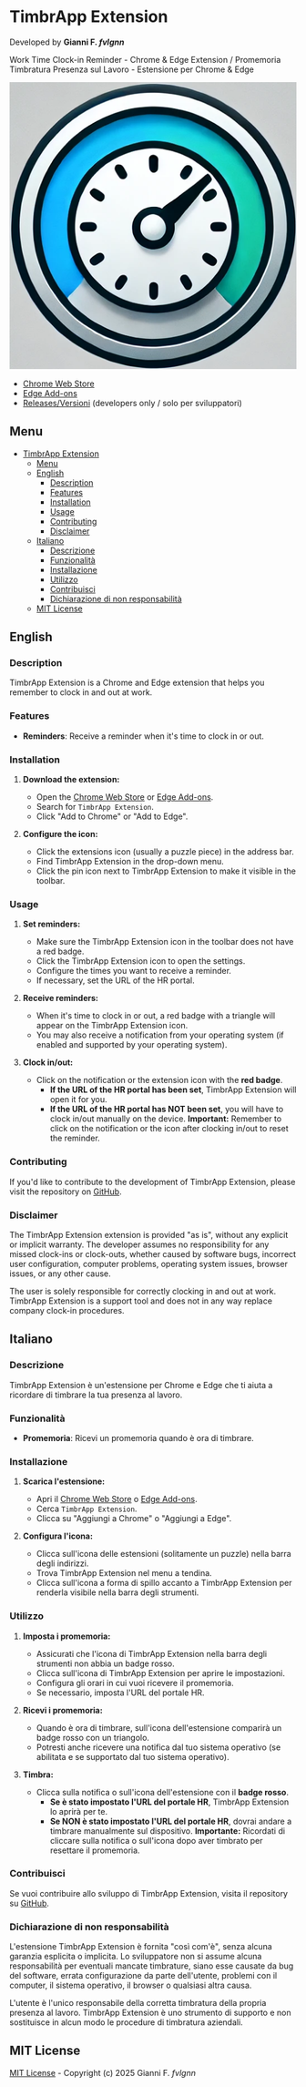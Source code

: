 # TimbrApp Extension

Developed by **Gianni F. _fvlgnn_**

Work Time Clock-in Reminder - Chrome & Edge Extension / Promemoria Timbratura Presenza sul Lavoro - Estensione per Chrome & Edge

![TimbrApp Extension](https://raw.githubusercontent.com/fvlgnn/timbrapp/main/timbrapp-extension-logo.png "TimbrApp Extension Logo")

- [Chrome Web Store](link-chrome-web-store)
- [Edge Add-ons](link-edge-addons)
- [Releases/Versioni](link-github-release) (developers only / solo per sviluppatori)


## Menu

- [TimbrApp Extension](#timbrapp-extension)
  - [Menu](#menu)
  - [English](#english)
    - [Description](#description)
    - [Features](#features)
    - [Installation](#installation)
    - [Usage](#usage)
    - [Contributing](#contributing)
    - [Disclaimer](#disclaimer)
  - [Italiano](#italiano)
    - [Descrizione](#descrizione)
    - [Funzionalità](#funzionalità)
    - [Installazione](#installazione)
    - [Utilizzo](#utilizzo)
    - [Contribuisci](#contribuisci)
    - [Dichiarazione di non responsabilità](#dichiarazione-di-non-responsabilità)
  - [MIT License](#mit-license)


## English

### Description

TimbrApp Extension is a Chrome and Edge extension that helps you remember to clock in and out at work.

### Features

* **Reminders**: Receive a reminder when it's time to clock in or out.

### Installation

1.  **Download the extension:**

    * Open the [Chrome Web Store](https://www.google.com/url?sa=E&source=gmail&q=link-chrome-web-store) or [Edge Add-ons](https://www.google.com/url?sa=Esource=gmail&q=https://www.google.com/url?sa=E%26source=gmail%26q=link-edge-addons).
    * Search for `TimbrApp Extension`.
    * Click "Add to Chrome" or "Add to Edge".

2.  **Configure the icon:**

    * Click the extensions icon (usually a puzzle piece) in the address bar.
    * Find TimbrApp Extension in the drop-down menu.
    * Click the pin icon next to TimbrApp Extension to make it visible in the toolbar.

### Usage

1.  **Set reminders:**

    * Make sure the TimbrApp Extension icon in the toolbar does not have a red badge.
    * Click the TimbrApp Extension icon to open the settings.
    * Configure the times you want to receive a reminder.
    * If necessary, set the URL of the HR portal.

2.  **Receive reminders:**

    * When it's time to clock in or out, a red badge with a triangle will appear on the TimbrApp Extension icon.
    * You may also receive a notification from your operating system (if enabled and supported by your operating system).

3.  **Clock in/out:**

    * Click on the notification or the extension icon with the **red badge**.
        * **If the URL of the HR portal has been set**, TimbrApp Extension will open it for you.
        * **If the URL of the HR portal has NOT been set**, you will have to clock in/out manually on the device. **Important:** Remember to click on the notification or the icon after clocking in/out to reset the reminder.

### Contributing

If you'd like to contribute to the development of TimbrApp Extension, please visit the repository on [GitHub](https://github.com/fvlgnn/timbrapp).

### Disclaimer

The TimbrApp Extension extension is provided "as is", without any explicit or implicit warranty. The developer assumes no responsibility for any missed clock-ins or clock-outs, whether caused by software bugs, incorrect user configuration, computer problems, operating system issues, browser issues, or any other cause.

The user is solely responsible for correctly clocking in and out at work. TimbrApp Extension is a support tool and does not in any way replace company clock-in procedures.


## Italiano

### Descrizione

TimbrApp Extension è un'estensione per Chrome e Edge che ti aiuta a ricordare di timbrare la tua presenza al lavoro.

### Funzionalità

*   **Promemoria**: Ricevi un promemoria quando è ora di timbrare.

### Installazione

1.  **Scarica l'estensione:**

    * Apri il [Chrome Web Store](https://www.google.com/url?sa=E&source=gmail&q=link-chrome-web-store) o [Edge Add-ons](https://www.google.com/url?sa=Esource=gmail&q=link-edge-addons).
    * Cerca `TimbrApp Extension`.
    * Clicca su "Aggiungi a Chrome" o "Aggiungi a Edge".

2.  **Configura l'icona:**

    * Clicca sull'icona delle estensioni (solitamente un puzzle) nella barra degli indirizzi.
    * Trova TimbrApp Extension nel menu a tendina.
    * Clicca sull'icona a forma di spillo accanto a TimbrApp Extension per renderla visibile nella barra degli strumenti.

### Utilizzo

1.  **Imposta i promemoria:**

    * Assicurati che l'icona di TimbrApp Extension nella barra degli strumenti non abbia un badge rosso.
    * Clicca sull'icona di TimbrApp Extension per aprire le impostazioni.
    * Configura gli orari in cui vuoi ricevere il promemoria.
    * Se necessario, imposta l'URL del portale HR.

2.  **Ricevi i promemoria:**

    * Quando è ora di timbrare, sull'icona dell'estensione comparirà un badge rosso con un triangolo.
    * Potresti anche ricevere una notifica dal tuo sistema operativo (se abilitata e se supportato dal tuo sistema operativo).

3.  **Timbra:**

    * Clicca sulla notifica o sull'icona dell'estensione con il **badge rosso**.
        * **Se è stato impostato l'URL del portale HR**, TimbrApp Extension lo aprirà per te.
        * **Se NON è stato impostato l'URL del portale HR**, dovrai andare a timbrare manualmente sul dispositivo. **Importante:** Ricordati di cliccare sulla notifica o sull'icona dopo aver timbrato per resettare il promemoria.

### Contribuisci

Se vuoi contribuire allo sviluppo di TimbrApp Extension, visita il repository su [GitHub](https://github.com/fvlgnn/timbrapp).

### Dichiarazione di non responsabilità

L'estensione TimbrApp Extension è fornita "così com'è", senza alcuna garanzia esplicita o implicita. Lo sviluppatore non si assume alcuna responsabilità per eventuali mancate timbrature, siano esse causate da bug del software, errata configurazione da parte dell'utente, problemi con il computer, il sistema operativo, il browser o qualsiasi altra causa.

L'utente è l'unico responsabile della corretta timbratura della propria presenza al lavoro. TimbrApp Extension è uno strumento di supporto e non sostituisce in alcun modo le procedure di timbratura aziendali.


## MIT License

[MIT License](https://raw.githubusercontent.com/fvlgnn/timbrapp/main/LICENSE) - Copyright (c) 2025 Gianni F. _fvlgnn_

